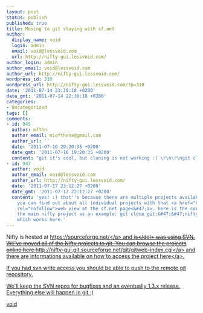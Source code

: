 ```yaml
---
layout: post
status: publish
published: true
title: Moving to git staying with sf.net
author:
  display_name: void
  login: admin
  email: void@lessvoid.com
  url: http://nifty-gui.lessvoid.com/
author_login: admin
author_email: void@lessvoid.com
author_url: http://nifty-gui.lessvoid.com/
wordpress_id: 310
wordpress_url: http://nifty-gui.lessvoid.com/?p=310
date: '2011-07-14 23:30:18 +0200'
date_gmt: '2011-07-14 22:30:18 +0200'
categories:
- Uncategorized
tags: []
comments:
- id: 945
  author: mfthn
  author_email: miofthena@gmail.com
  author_url: ''
  date: '2011-07-16 20:20:35 +0200'
  date_gmt: '2011-07-16 19:20:35 +0200'
  content: "git it's cool, but cloning is not working :( \r\n\r\ngit clone git:&#47;&#47;nifty-gui.git.sourceforge.net&#47;gitroot&#47;nifty-gui&#47;nifty-gui"
- id: 947
  author: void
  author_email: void@lessvoid.com
  author_url: http://nifty-gui.lessvoid.com/
  date: '2011-07-17 23:12:27 +0200'
  date_gmt: '2011-07-17 22:12:27 +0200'
  content: 'yes! :) that''s because there are multiple projects available below nifty-gui.
    you can find out about all individual projects with that <a href="http:&#47;&#47;nifty-gui.git.sourceforge.net&#47;git&#47;gitweb-index.cgi"
    rel="nofollow">web view at the sf.net page<&#47;a>. here is the correct url for
    the main nifty project as an example: git clone git:&#47;&#47;nifty-gui.git.sourceforge.net&#47;gitroot&#47;nifty-gui&#47;nifty
    which works here.'
---
```

<p>Nifty is hosted at <a href="https:&#47;&#47;sourceforge.net&#47;">https:&#47;&#47;sourceforge.net&#47;<&#47;a> and <del datetime="2011-07-14T22:16:35+00:00">is<&#47;del> was using SVN. We've moved all of the Nifty projects to git. You can browse the projects online here <a href="http:&#47;&#47;nifty-gui.git.sourceforge.net&#47;git&#47;gitweb-index.cgi">http:&#47;&#47;nifty-gui.git.sourceforge.net&#47;git&#47;gitweb-index.cgi<&#47;a> and there are informations available on how to access the project <a href="http:&#47;&#47;sourceforge.net&#47;scm&#47;?type=git&group_id=223898">here<&#47;a>.</p>
<p>If you had svn write access you should be able to push to the remote git repository.</p>
<p>We'll keep the SVN repos for bugfixes and an eventually 1.3.x release. Everything else will happen in git :)</p>
<p>void</p>
